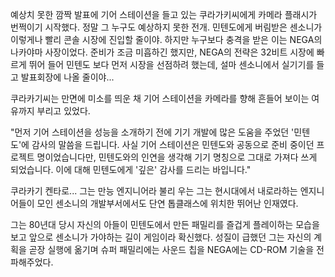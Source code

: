 예상치 못한 깜짝 발표에 기어 스테이션을 들고 있는 쿠라가키씨에게 카메라 플래시가 번쩍이기 시작했다. 정말 그 누구도 예상하지 못한 전개. 
민텐도에게 버림받은 센소니가 이렇게나 빨리 콘솔 시장에 진입할 줄이야. 
하지만 누구보다 충격을 받은 이는 NEGA의 나카야마 사장이었다. 
준비가 조금 미흡하긴 했지만, NEGA의 전략은 32비트 시장에 빠르게 뛰어 들어 민텐도 보다 먼저 시장을 선점하려 했는데, 설마 센소니에서 실기기를 들고 발표회장에 나올 줄이야... 

쿠라카기씨는 만면에 미소를 띄운 채 기어 스테이션을 카메라를 향해 흔들어 보이는 여유까지 부리고 있었다. 

"먼저 기어 스테이션을 성능을 소개하기 전에 기기 개발에 많은 도움을 주었던 '민텐도'에 감사의 말씀을 드립니다. 사실 기어 스테이션은 민텐도와 공동으로 준비 중이던 프로젝트 명이었습니다만, 민텐도와의 인연을 생각해 기기 명칭으로 그대로 가져다 쓰게 되었습니다. 이에 대해 민텐도에게 '깊은' 감사를 드리는 바입니다." 

쿠라카기 켄타로... 
그는 만능 엔지니어라 불리 우는 그는 현시대에서 내로라하는 엔지니어들이 모인 센소니의 개발부서에서도 단연 톱클래스에 위치한 뛰어난 인재였다. 

그는 80년대 당시 자신의 아들이 민텐도에서 만든 패밀리를 즐겁게 플레이하는 모습을 보고 앞으로 센소니가 가야하는 길이 게임이라 확신했다. 성질이 급했던 그는 자신의 계획을 곧장 실행에 옮기며 슈퍼 패밀리에는 사운드 칩을 NEGA에는 CD-ROM 기술을 전파해주었다. 